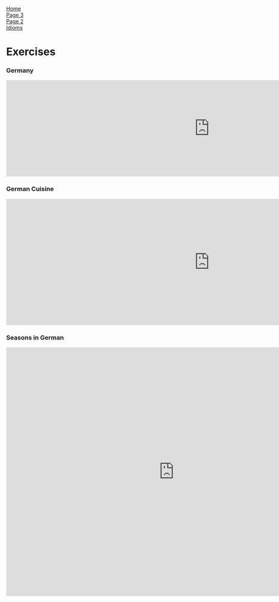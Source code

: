 <p> 
  <a href="index.html">Home</a> <br> 
  <a href="page3.html">Page 3</a> <br>
  <a href="page2.html">Page 2</a> <br>
  <a href="Idioms.html">Idioms</a>
</p>

<h1> Exercises </h1>

<h3> Germany </h3>

<iframe src="https://h5p.org/h5p/embed/648007" width="1090" height="258" frameborder="0" allowfullscreen="allowfullscreen"></iframe><script src="https://h5p.org/sites/all/modules/h5p/library/js/h5p-resizer.js" charset="UTF-8"></script>


<h3> German Cuisine </h3>

<iframe src="https://h5p.org/h5p/embed/648022" width="1090" height="338" frameborder="0" allowfullscreen="allowfullscreen"></iframe><script src="https://h5p.org/sites/all/modules/h5p/library/js/h5p-resizer.js" charset="UTF-8"></script>

<h3> Seasons in German </h3>

<iframe src="https://h5p.org/h5p/embed/655264" width="899" height="666" frameborder="0" allowfullscreen="allowfullscreen"></iframe><script src="https://h5p.org/sites/all/modules/h5p/library/js/h5p-resizer.js" charset="UTF-8"></script>
